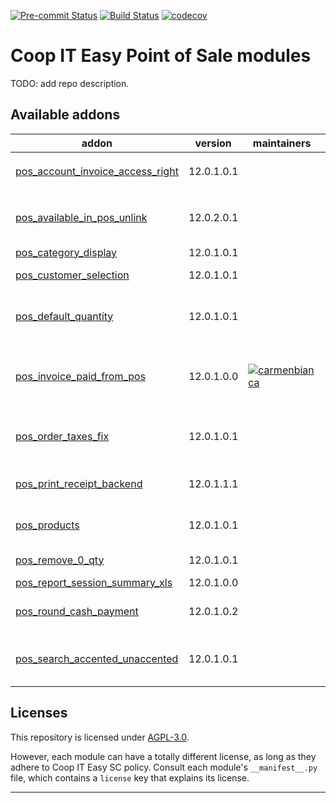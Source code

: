 
<!-- /!\ Non OCA Context : Set here the badge of your runbot / runboat instance. -->
[![Pre-commit Status](https://github.com/coopiteasy/cie-pos/actions/workflows/pre-commit.yml/badge.svg?branch=12.0)](https://github.com/coopiteasy/cie-pos/actions/workflows/pre-commit.yml?query=branch%3A12.0)
[![Build Status](https://github.com/coopiteasy/cie-pos/actions/workflows/test.yml/badge.svg?branch=12.0)](https://github.com/coopiteasy/cie-pos/actions/workflows/test.yml?query=branch%3A12.0)
[![codecov](https://codecov.io/gh/coopiteasy/cie-pos/branch/12.0/graph/badge.svg)](https://codecov.io/gh/coopiteasy/cie-pos)
<!-- /!\ Non OCA Context : Set here the badge of your translation instance. -->

<!-- /!\ do not modify above this line -->

# Coop IT Easy Point of Sale modules

TODO: add repo description.

<!-- /!\ do not modify below this line -->

<!-- prettier-ignore-start -->
[//]: # (addons)

Available addons
----------------
addon | version | maintainers | summary
--- | --- | --- | ---
[pos_account_invoice_access_right](pos_account_invoice_access_right/) | 12.0.1.0.1 |  | Allows read access on `account.invoice` to `point_of_sale.group_pos_user`
[pos_available_in_pos_unlink](pos_available_in_pos_unlink/) | 12.0.2.0.1 |  | Maintains "Available in POS" (`available_in_pos`) value when unchecking "Can be Sold" (`sale_ok`).
[pos_category_display](pos_category_display/) | 12.0.1.0.1 |  | TODO
[pos_customer_selection](pos_customer_selection/) | 12.0.1.0.1 |  | Allows a faster customer research and selection
[pos_default_quantity](pos_default_quantity/) | 12.0.1.0.1 |  | When adding an to order line, this module sets the quantity to the default quantity set on the product unit category.
[pos_invoice_paid_from_pos](pos_invoice_paid_from_pos/) | 12.0.1.0.0 | [![carmenbianca](https://github.com/carmenbianca.png?size=30px)](https://github.com/carmenbianca) | Mark invoices that were paid from the POS as such, and remove the reference line from the invoice report document for these invoices.
[pos_order_taxes_fix](pos_order_taxes_fix/) | 12.0.1.0.1 |  | Adds a button to on pos session to fix the taxes of the orders that doesn't match the calculation on backend"
[pos_print_receipt_backend](pos_print_receipt_backend/) | 12.0.1.1.1 |  | This module helps you to print and/or email POS receipts from the Odoo backend
[pos_products](pos_products/) | 12.0.1.0.1 |  | Adds information on POS product card. - display weight - producers
[pos_remove_0_qty](pos_remove_0_qty/) | 12.0.1.0.1 |  | Remove pos order line with quantity set to 0
[pos_report_session_summary_xls](pos_report_session_summary_xls/) | 12.0.1.0.0 |  | Download a Z ticket as .xls
[pos_round_cash_payment](pos_round_cash_payment/) | 12.0.1.0.2 |  | Rounds due amount to nearest 5 cents when adding a cash Payment line.
[pos_search_accented_unaccented](pos_search_accented_unaccented/) | 12.0.1.0.1 |  | Allows to search in POS for products with accented characters in name using unaccented search query.

[//]: # (end addons)

<!-- prettier-ignore-end -->

## Licenses

This repository is licensed under [AGPL-3.0](LICENSE).

However, each module can have a totally different license, as long as they adhere to Coop IT Easy SC
policy. Consult each module's `__manifest__.py` file, which contains a `license` key
that explains its license.

----
<!-- /!\ Non OCA Context : Set here the full description of your organization. -->
